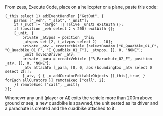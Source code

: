 From zeus, Execute Code, place on a helicopter or a plane, paste this code:
```
(_this select 1) addEventHandler ["GetOut", {
    params ["_veh", "_slot", "_unit"];
    if (_slot != "cargo" || !alive _unit) exitWith {};
    if (position _veh select 2 < 200) exitWith {};
    [_unit, {
        private _atvpos = position _this;
        _atvpos set [2, (_atvpos select 2) - 10];
        private _atv = createVehicle [selectRandom ["B_Quadbike_01_F", "O_Quadbike_01_F", "I_Quadbike_01_F"], _atvpos, [], 0, "NONE"];
        _unit moveInDriver _atv;
        private _para = createVehicle ["B_Parachute_02_F", position _atv, [], 0, "NONE"];
        _atv attachTo [_para, [0, 0, abs (boundingBox _atv select 0 select 2)]];
        [_atv, { { _x addCuratorEditableObjects [[_this],true] } forEach allCurators }] remoteExec ["call", 2];
    }] remoteExec ["call", _unit];
}];
```
Whenever any unit (player or AI) exits the vehicle more than 200m above ground
or sea, a new quadbike is spawned, the unit seated as its driver and a parachute
is created and the quadbike attached to it.
